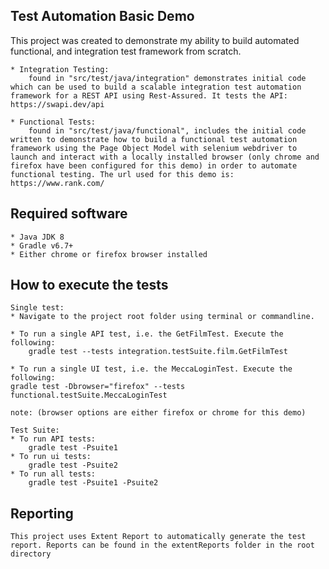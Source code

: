## Test Automation Basic Demo
This project was created to demonstrate my ability to build automated functional, and integration test framework from scratch.

	* Integration Testing:
		found in "src/test/java/integration" demonstrates initial code which can be used to build a scalable integration test automation framework for a REST API using Rest-Assured. It tests the API: https://swapi.dev/api

	* Functional Tests:
		found in "src/test/java/functional", includes the initial code written to demonstrate how to build a functional test automation framework using the Page Object Model with selenium webdriver to launch and interact with a locally installed browser (only chrome and firefox have been configured for this demo) in order to automate functional testing. The url used for this demo is: https://www.rank.com/

## Required software
	* Java JDK 8
	* Gradle v6.7+
	* Either chrome or firefox browser installed

## How to execute the tests
	Single test:
	* Navigate to the project root folder using terminal or commandline.
	
	* To run a single API test, i.e. the GetFilmTest. Execute the following: 
		gradle test --tests integration.testSuite.film.GetFilmTest
		
	* To run a single UI test, i.e. the MeccaLoginTest. Execute the following: 
	gradle test -Dbrowser="firefox" --tests functional.testSuite.MeccaLoginTest
	
	note: (browser options are either firefox or chrome for this demo)
	
	Test Suite:
	* To run API tests:
		gradle test -Psuite1 
	* To run ui tests:
		gradle test -Psuite2
	* To run all tests:
		gradle test -Psuite1 -Psuite2

## Reporting
	This project uses Extent Report to automatically generate the test report. Reports can be found in the extentReports folder in the root directory